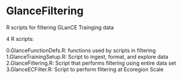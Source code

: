 # GlanceFiltering
R scripts for filtering GLanCE Trainging data

4 R scripts:

0.GlanceFunctionDefs.R: functions used by scripts in filtering
1.GlanceTrainingSetup.R: Script to ingest, format, and explore data
2.GlanceFiltering.R: Script that performs filtering using entire data set
3.GlanceECFilter.R: Script to perform filtering at Ecoregion Scale

